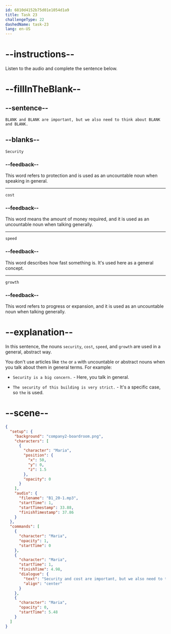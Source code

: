 ```yaml
---
id: 6810d4152b75d01e1054d1a9
title: Task 23
challengeType: 22
dashedName: task-23
lang: en-US
---
```


<!-- (Audio) Maria: Security and cost are important, but we also need to think about speed and growth. -->

# --instructions--

Listen to the audio and complete the sentence below.

# --fillInTheBlank--

## --sentence--

`BLANK and BLANK are important, but we also need to think about BLANK and BLANK.`

## --blanks--

`Security`

### --feedback--

This word refers to protection and is used as an uncountable noun when speaking in general.

---

`cost`

### --feedback--

This word means the amount of money required, and it is used as an uncountable noun when talking generally.

---

`speed`

### --feedback--

This word describes how fast something is. It's used here as a general concept.

---

`growth`

### --feedback--

This word refers to progress or expansion, and it is used as an uncountable noun when talking generally.

# --explanation--

In this sentence, the nouns `security`, `cost`, `speed`, and `growth` are used in a general, abstract way.

You don't use articles like `the` or `a` with uncountable or abstract nouns when you talk about them in general terms. For example:

- `Security is a big concern.` - Here, you talk in general.

- `The security of this building is very strict.` - It's a specific case, so `the` is used.

# --scene--

```json
{
  "setup": {
    "background": "company2-boardroom.png",
    "characters": [
      {
        "character": "Maria",
        "position": {
          "x": 50,
          "y": 0,
          "z": 1.5
        },
        "opacity": 0
      }
    ],
    "audio": {
      "filename": "B1_20-1.mp3",
      "startTime": 1,
      "startTimestamp": 33.88,
      "finishTimestamp": 37.86
    }
  },
  "commands": [
    {
      "character": "Maria",
      "opacity": 1,
      "startTime": 0
    },
    {
      "character": "Maria",
      "startTime": 1,
      "finishTime": 4.98,
      "dialogue": {
        "text": "Security and cost are important, but we also need to think about speed and growth.",
        "align": "center"
      }
    },
    {
      "character": "Maria",
      "opacity": 0,
      "startTime": 5.48
    }
  ]
}
```
